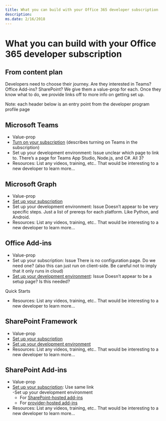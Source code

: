 ```yaml
---
title: What you can build with your Office 365 developer subscription
description: 
ms.date: 2/16/2018
---
```


# What you can build with your Office 365 developer subscription 

## From content plan
Developers need to choose their journey. Are they interested in Teams? Office Add-ins? SharePoint? We give them a value-prop for each. Once they know what to do, we provide links off to more info on getting set up. 

Note: each header below is an entry point from the developer program profile page 

## Microsoft Teams 

- Value-prop 
- [Turn on your subscription](https://docs.microsoft.com/en-us/microsoftteams/platform/get-started/get-started-tenant) (describes turning on Teams in the subscription) 
- Set up your development environment: Issue unclear which page to link to. There’s a page for Teams App Studio, Node.js, and C#. All 3? 
- Resources: List any videos, training, etc.. That would be interesting to a new developer to learn more... 

## Microsoft Graph 

- Value-prop 
- [Set up your subscription](https://developer.microsoft.com/en-us/graph/docs/concepts/get-started)  
- Set up your development environment: Issue Doesn’t appear to be very specific steps. Just a list of prereqs for each platform. Like Python, and Android. 
- Resources: List any videos, training, etc.. That would be interesting to a new developer to learn more... 

## Office Add-ins  

- Value-prop 
- Set up your subscription: Issue There is no configuration page. Do we need one? (also this can just run on client-side. Be careful not to imply that it only runs in cloud) 
- [Set up your development environment](https://docs.microsoft.com/en-us/office/dev/add-ins/develop/create-and-debug-office-add-ins-in-visual-studio): Issue Doesn’t appear to be a setup page? Is this needed? 

Quick Starts 
- Resources: List any videos, training, etc.. That would be interesting to a new developer to learn more... 

## SharePoint Framework 

- Value-prop 
- [Set up your subscription](https://docs.microsoft.com/en-us/sharepoint/dev/spfx/set-up-your-developer-tenant)
- [Set up your development environment](https://docs.microsoft.com/en-us/sharepoint/dev/spfx/set-up-your-development-environment)  
- Resources: List any videos, training, etc.. That would be interesting to a new developer to learn more... 

## SharePoint Add-ins 

- Value-prop 
- [Set up your subscription](https://docs.microsoft.com/en-us/sharepoint/dev/spfx/set-up-your-developer-tenant): Use same link  
-Set up your development environment
  - For [SharePoint-hosted add-ins](https://docs.microsoft.com/en-us/sharepoint/dev/sp-add-ins/get-started-creating-sharepoint-hosted-sharepoint-add-ins)  
  - For [provider-hosted add-ins](https://docs.microsoft.com/en-us/sharepoint/dev/sp-add-ins/get-started-creating-provider-hosted-sharepoint-add-ins)  
- Resources: List any videos, training, etc.. That would be interesting to a new developer to learn more... 
